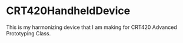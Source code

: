 # CRT420HandheldDevice
This is my harmonizing device that I am making for CRT420 Advanced Prototyping Class. 